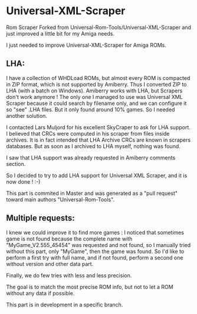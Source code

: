 # Universal-XML-Scraper
Rom Scraper Forked from Universal-Rom-Tools/Universal-XML-Scraper and just improved a little bit for my Amiga needs.

I just needed to improve Universal-XML-Scraper for Amiga ROMs.

LHA:
----
I have a collection of WHDLoad ROMs, but almost every ROM is compacted in ZIP format, which is not supported by Amiberry.
Thus I converted ZIP to LHA (with a batch on Windows).
Amiberry works with LHA, but Scrapers don't work anymore !
The only one I managed to use was Universal XML Scraper because it could search by filename only, and we can configure it so "see" .LHA files.
But it only found around 10% games. So I needed another solution.

I contacted Lars Muljord for his excellent SkyCraper to ask for LHA support. 
I believed that CRCs were computed in his scraper from files inside archives.
It is in fact intended that LHA Archive CRCs are known in scrapers databases. 
But as soon as I archived to LHA myself, nothing was found.

I saw that LHA support was already requested in Amiberry comments section.

So I decided to try to add LHA support for Universal XML Scraper, and it is now done ! :-)

This part is commited in Master and was generated as a "pull request" toward main authors "Universal-Rom-Tools".


Multiple requests:
-----------------
I knew we could improve it to find more games : 
I noticed that sometimes game is not found because the complete name with "MyGame_V2.555_45454" was requested and not found, 
so I manually tried without this part, only "MyGame", then the game was found. 
So I'd like to perform a first try with full name, and if not found, perform a second one without version and other data part.

Finally, we do few tries with less and less precision.

The goal is to match the most precise ROM info, but not to let a ROM without any data if possible.

This part is in development in a specific branch.

